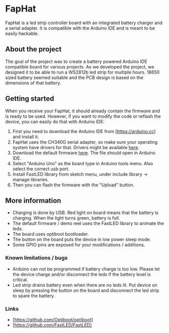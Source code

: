 # FapHat #
FapHat is a led strip controller board with an integrated battery charger and a serial adapter. It is compatible with the Arduino IDE and is meant to be easily hackable.

## About the project ##
The goal of the project was to create a battery powered Arduino IDE compatible board for various projects. As we developed the project, we designed it to be able to run a WS2812b led strip for multiple hours. 18650 sized battery seemed suitable and the PCB design is based on the dimensions of that battery.

## Getting started ##
When you receive your FapHat, it should already contain the firmware and is ready to be used. However, if you want to modify the code or reflash the device, you can easily do that with Arduino IDE:

1. First you need to download the Arduino IDE from [https://arduino.cc] and install it.
2. FapHat uses the CH340G serial adapter, so make sure your operating system have drivers for that. Drivers might be available [here](http://sparks.gogo.co.nz/ch340.html).
3. Download the default firmware [here](https://github.com/faplab/faphat/tree/master/src/DemoReel100Sleep). The file should open in Arduino IDE.
4. Select "Arduino Uno" as the board type in Arduino tools menu. Also select the correct usb port.
5. Install FastLED library from sketch menu, under include library -> manage libraries.
6. Then you can flash the firmware with the "Upload" button.

## More information ##
- Charging is done by USB. Red light on board means that the battery is charging. When the light turns green, battery is full.
- The default firmware / demo reel uses the FastLED library to animate the leds.
- The board uses optiboot bootloader.
- The button on the board puts the device in low power sleep mode.
- Some GPIO pins are exposed for your modifications / additions.

### Known limitations / bugs ###
- Arduino can not be programmed if battery charge is too low. Please let the device charge and/or disconnect the leds if the battery level is critical.
- Led strip drains battery even when there are no leds lit. Put device on sleep by pressing the button on the board and disconnect the led strip to spare the battery.

### Links ###
- [https://github.com/Optiboot/optiboot]
- [https://github.com/FastLED/FastLED]
